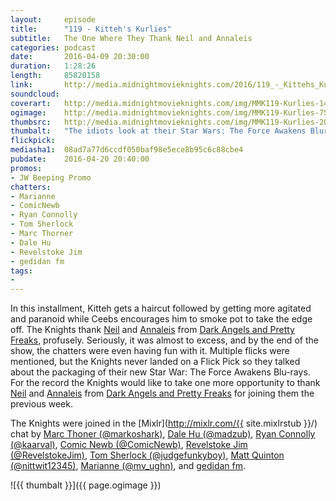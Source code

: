 ```yaml
---
layout:     episode
title:      "119 - Kitteh's Kurlies"
subtitle:   The One Where They Thank Neil and Annaleis
categories: podcast
date:       2016-04-09 20:30:00
duration:   1:28:26
length:     85820158
link:       http://media.midnightmovieknights.com/2016/119_-_Kittehs_Kurlies.m4a
soundcloud: 
coverart:   http://media.midnightmovieknights.com/img/MMK119-Kurlies-1400x1400.png
ogimage:    http://media.midnightmovieknights.com/img/MMK119-Kurlies-750x750.png
thumbsrc:   http://media.midnightmovieknights.com/img/MMK119-Kurlies-200x200.png
thumbalt:   "The idiots look at their Star Wars: The Force Awakens Blurays while Dave is annoyed by a new 'kurly' hair."
flickpick:	
mediasha1:  08ad7a77d6ccdf050baf98e5ece8b95c6c88cbe4
pubdate:    2016-04-20 20:40:00
promos:
- JW Beeping Promo
chatters:
- Marianne 
- ComicNewb
- Ryan Connolly
- Tom Sherlock
- Marc Thorner
- Dale Hu
- Revelstoke Jim
- gedidan fm
tags:
- 
---
```

In this installment, Kitteh gets a haircut followed by getting more agitated and paranoid while Ceebs encourages him to smoke pot to take the edge off. The Knights thank [Neil](https://twitter.com/angelsfreak7) and [Annaleis](https://twitter.com/wiretechgirl) from [Dark Angels and Pretty Freaks](https://twitter.com/dapfpodcast), profusely. Seriously, it was almost to excess, and by the end of the show, the chatters were even having fun with it. Multiple flicks were mentioned, but the Knights never landed on a Flick Pick so they talked about the packaging of their new Star War: The Force Awakens Blu-rays.
For the record the Knights would like to take one more opportunity to thank [Neil](https://twitter.com/angelsfreak7) and [Annaleis](https://twitter.com/wiretechgirl) from [Dark Angels and Pretty Freaks](https://twitter.com/dapfpodcast) for joining them the previous week.

The Knights were joined in the [Mixlr](http://mixlr.com/{{ site.mixlrstub }}/) chat by [Marc Thoner (@markoshark)](https://twitter.com/markoshark), [Dale Hu (@madzub)](https://twitter.com/madzub), [Ryan Connolly (@kaarval)](https://twitter.com/kaarval), [Comic Newb (@ComicNewb)](https://twitter.com/ComicNewb), [Revelstoke Jim (@RevelstokeJim)](https://twitter.com/RevelstokeJim), [Tom Sherlock (@judgefunkyboy)](https://twitter.com/judgefunkyboy), [Matt Quinton (@nittwit12345)](https://twitter.com/nittwit12345), [Marianne (@mv_ughn)](https://twitter.com/mv_ughn), and [gedidan fm](http://mixlr.com/gedidan-fm/).

![{{ thumbalt }}]({{ page.ogimage }})